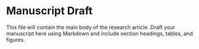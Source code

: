 # Manuscript Draft

This file will contain the main body of the research article. Draft your manuscript here using Markdown and include section headings, tables, and figures.
